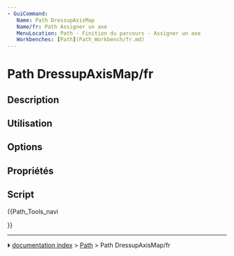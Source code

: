 ```yaml
---
- GuiCommand:
   Name: Path DressupAxisMap
   Name/fr: Path Assigner un axe
   MenuLocation: Path - Finition du parcours - Assigner un axe
   Workbenches: [Path](Path_Workbench/fr.md)
---
```


# Path DressupAxisMap/fr

## Description



## Utilisation

## Options



## Propriétés



## Script





{{Path_Tools_navi

}}



---
⏵ [documentation index](../README.md) > [Path](Path_Workbench.md) > Path DressupAxisMap/fr

